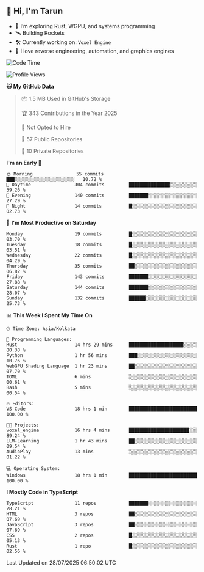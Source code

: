## 👋 Hi, I'm Tarun

- 🧠 I’m exploring Rust, WGPU, and systems programming
- 🛰️ Building Rockets
- 🛠️ Currently working on: `Voxel Engine`
- 🧪 I love reverse engineering, automation, and graphics engines

<!--START_SECTION:waka-->
![Code Time](http://img.shields.io/badge/Code%20Time-18%20hrs%202%20mins-blue)

![Profile Views](http://img.shields.io/badge/Profile%20Views-70-blue)

**🐱 My GitHub Data** 

> 📦 1.5 MB Used in GitHub's Storage 
 > 
> 🏆 343 Contributions in the Year 2025
 > 
> 🚫 Not Opted to Hire
 > 
> 📜 57 Public Repositories 
 > 
> 🔑 10 Private Repositories 
 > 
**I'm an Early 🐤** 

```text
🌞 Morning                55 commits          ███░░░░░░░░░░░░░░░░░░░░░░   10.72 % 
🌆 Daytime                304 commits         ███████████████░░░░░░░░░░   59.26 % 
🌃 Evening                140 commits         ███████░░░░░░░░░░░░░░░░░░   27.29 % 
🌙 Night                  14 commits          █░░░░░░░░░░░░░░░░░░░░░░░░   02.73 % 
```
📅 **I'm Most Productive on Saturday** 

```text
Monday                   19 commits          █░░░░░░░░░░░░░░░░░░░░░░░░   03.70 % 
Tuesday                  18 commits          █░░░░░░░░░░░░░░░░░░░░░░░░   03.51 % 
Wednesday                22 commits          █░░░░░░░░░░░░░░░░░░░░░░░░   04.29 % 
Thursday                 35 commits          ██░░░░░░░░░░░░░░░░░░░░░░░   06.82 % 
Friday                   143 commits         ███████░░░░░░░░░░░░░░░░░░   27.88 % 
Saturday                 144 commits         ███████░░░░░░░░░░░░░░░░░░   28.07 % 
Sunday                   132 commits         ██████░░░░░░░░░░░░░░░░░░░   25.73 % 
```


📊 **This Week I Spent My Time On** 

```text
🕑︎ Time Zone: Asia/Kolkata

💬 Programming Languages: 
Rust                     14 hrs 29 mins      ████████████████████░░░░░   80.38 % 
Python                   1 hr 56 mins        ███░░░░░░░░░░░░░░░░░░░░░░   10.76 % 
WebGPU Shading Language  1 hr 23 mins        ██░░░░░░░░░░░░░░░░░░░░░░░   07.70 % 
TOML                     6 mins              ░░░░░░░░░░░░░░░░░░░░░░░░░   00.61 % 
Bash                     5 mins              ░░░░░░░░░░░░░░░░░░░░░░░░░   00.54 % 

🔥 Editors: 
VS Code                  18 hrs 1 min        █████████████████████████   100.00 % 

🐱‍💻 Projects: 
voxel_engine             16 hrs 4 mins       ██████████████████████░░░   89.24 % 
LLM-Learning             1 hr 43 mins        ██░░░░░░░░░░░░░░░░░░░░░░░   09.54 % 
AudioPlay                13 mins             ░░░░░░░░░░░░░░░░░░░░░░░░░   01.22 % 

💻 Operating System: 
Windows                  18 hrs 1 min        █████████████████████████   100.00 % 
```

**I Mostly Code in TypeScript** 

```text
TypeScript               11 repos            ███████░░░░░░░░░░░░░░░░░░   28.21 % 
HTML                     3 repos             ██░░░░░░░░░░░░░░░░░░░░░░░   07.69 % 
JavaScript               3 repos             ██░░░░░░░░░░░░░░░░░░░░░░░   07.69 % 
CSS                      2 repos             █░░░░░░░░░░░░░░░░░░░░░░░░   05.13 % 
Rust                     1 repo              █░░░░░░░░░░░░░░░░░░░░░░░░   02.56 % 
```




 Last Updated on 28/07/2025 06:50:02 UTC
<!--END_SECTION:waka-->
